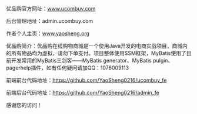 优品购官方网址：www.ucombuy.com

后台管理地址：admin.ucombuy.com

作者个人主页：www.yaosheng.org

优品购简介：优品购在线购物商城是一个使用Java开发的电商实战项目，商城内的所有物品均为虚拟，请勿下单支付。项目整体使用SSM框架，MyBatis使用了目前开发常用的MyBatis三剑客——MyBatis generator、MyBatis pulgin、pagerhelp插件，如有任何疑问请加QQ：1076009113

前端前台代码地址：https://github.com/YaoSheng0216/ucombuy_fe

前端后台代码地址：https://github.com/YaoSheng0216/admin_fe

感谢您的访问！
